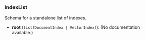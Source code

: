 ### IndexList

Schema for a standalone list of indexes.

- **root** (`list[DocumentIndex | VectorIndex]`): (No documentation available.)
